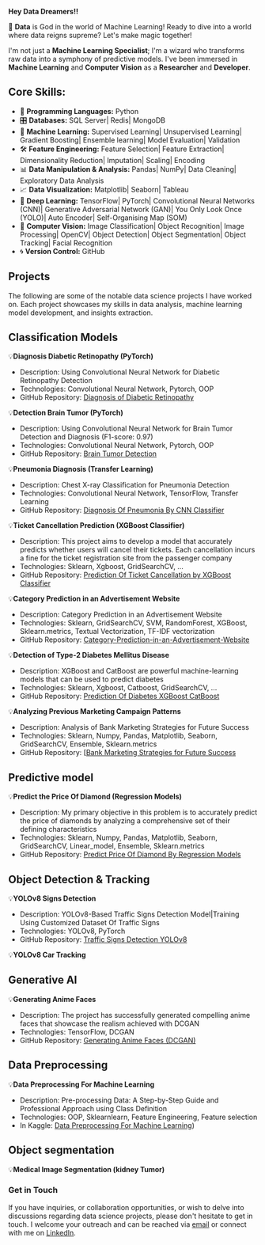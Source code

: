 **Hey Data Dreamers!!**

🚀 **Data** is God in the world of Machine Learning! Ready to dive into a world where data reigns supreme? Let's make magic together!

I'm not just a **Machine Learning Specialist**; I'm a wizard who transforms raw data into a symphony of predictive models. I've been immersed in **Machine Learning** and **Computer Vision** as a **Researcher** and **Developer**.

## Core Skills:

- 🐍 **Programming Languages:** Python
- 🎛️ **Databases:** SQL Server| Redis| MongoDB
- 🤖 **Machine Learning:** Supervised Learning| Unsupervised Learning| Gradient Boosting| Ensemble learning| Model Evaluation| Validation
- 🛠️ **Feature Engineering:** Feature Selection| Feature Extraction| Dimensionality Reduction| Imputation| Scaling| Encoding
- 📊 **Data Manipulation & Analysis:** Pandas| NumPy| Data Cleaning| Exploratory Data Analysis 
- 📈 **Data Visualization:** Matplotlib| Seaborn| Tableau 
- 🧠 **Deep Learning:** TensorFlow| PyTorch| Convolutional Neural Networks (CNN)| Generative Adversarial Network (GAN)| You Only Look Once (YOLO)| Auto Encoder| Self-Organising Map (SOM)  
- 📸 **Computer Vision:** Image Classification| Object Recognition| Image Processing| OpenCV| Object Detection| Object Segmentation| Object Tracking| Facial Recognition
- 🌀 **Version Control:** GitHub

## Projects

The following are some of the notable data science projects I have worked on. Each project showcases my skills in data analysis, machine learning model development, and insights extraction.

## Classification Models

💡**Diagnosis Diabetic Retinopathy (PyTorch)**
- Description: Using Convolutional Neural Network for Diabetic Retinopathy Detection
- Technologies: Convolutional Neural Network, Pytorch, OOP
- GitHub Repository: [Diagnosis of Diabetic Retinopathy](https://github.com/P-Darabi/Diagnosis-of-Diabetic-Retinopathy)
  
  
💡**Detection Brain Tumor (PyTorch)**
- Description: Using Convolutional Neural Network for Brain Tumor Detection and Diagnosis (F1-score: 0.97)
- Technologies: Convolutional Neural Network, Pytorch, OOP
- GitHub Repository: [Brain Tumor Detection](https://github.com/P-Darabi/Brain-Tumor-Detection)
  

💡**Pneumonia Diagnosis (Transfer Learning)**
- Description: Chest X-ray Classification for Pneumonia Detection
- Technologies: Convolutional Neural Network, TensorFlow, Transfer Learning
- GitHub Repository: [Diagnosis Of Pneumonia By CNN Classifier](https://github.com/P-Darabi/Diagnosis_Of_Pneumonia_By_CNN_Classifier)
  
   
💡**Ticket Cancellation Prediction (XGBoost Classifier)**
- Description: This project aims to develop a model that accurately predicts whether users will cancel their tickets. Each cancellation incurs a fine for the ticket registration site from the passenger company
- Technologies: Sklearn, Xgboost, GridSearchCV, ...
- GitHub Repository: [Prediction Of Ticket Cancellation by XGBoost Classifier](https://github.com/P-Darabi/Prediction_Of_Ticket_Cancellation_Acc_98/tree/main)
  

💡**Category Prediction in an Advertisement Website** 
- Description: Category Prediction in an Advertisement Website
- Technologies: Sklearn, GridSearchCV, SVM, RandomForest, XGBoost, Sklearn.metrics, Textual Vectorization, TF-IDF vectorization
- GitHub Repository: [Category-Prediction-in-an-Advertisement-Website](https://github.com/P-MLSpecialist/Category-Prediction-in-an-Advertisement-Website)
  

💡**Detection of Type-2 Diabetes Mellitus Disease**
- Description: XGBoost and CatBoost are powerful machine-learning models that can be used to predict diabetes
- Technologies: Sklearn, Xgboost, Catboost, GridSearchCV, ...
- GitHub Repository: [Prediction Of Diabetes XGBoost CatBoost](https://github.com/P-Darabi/Prediction_Of_Diabetes_XGBoost_CatBoost)
  

💡**Analyzing Previous Marketing Campaign Patterns** 
- Description: Analysis of Bank Marketing Strategies for Future Success
- Technologies: Sklearn, Numpy, Pandas, Matplotlib, Seaborn, GridSearchCV, Ensemble, Sklearn.metrics
- GitHub Repository: [[Bank Marketing Strategies for Future Success](https://github.com/P-Darabi/Bank_Marketing_Strategies_for_Future_Success)

## Predictive model

💡**Predict the Price Of Diamond (Regression Models)**
- Description: My primary objective in this problem is to accurately predict the price of diamonds by analyzing a comprehensive set of their defining characteristics
- Technologies: Sklearn, Numpy, Pandas, Matplotlib, Seaborn, GridSearchCV, Linear_model, Ensemble, Sklearn.metrics
- GitHub Repository: [Predict Price Of Diamond By Regression Models](https://github.com/P-Darabi/Predict_Price_Of_Diamond/tree/main)

## Object Detection & Tracking

💡**YOLOv8 Signs Detection**
- Description: YOLOv8-Based Traffic Signs Detection Model|Training Using Customized Dataset Of Traffic Signs
- Technologies: YOLOv8, PyTorch
- GitHub Repository: [Traffic Signs Detection YOLOv8](https://github.com/P-Darabi/Traffic-Signs-Detection-By-YOLOv8)

💡**YOLOv8 Car Tracking** 

## Generative AI

💡**Generating Anime Faces**
- Description: The project has successfully generated compelling anime faces that showcase the realism achieved with DCGAN
- Technologies: TensorFlow, DCGAN
- GitHub Repository: [Generating Anime Faces (DCGAN)](https://github.com/P-Darabi/Generating-Anime-Faces-with-DCGAN)

## Data Preprocessing 

💡**Data Preprocessing For Machine Learning**
- Description: Pre-processing Data: A Step-by-Step Guide and Professional Approach using Class Definition
- Technologies: OOP, Sklearnlearn, Feature Engineering, Feature selection 
- In Kaggle: [Data Preprocessing For Machine Learning](https://www.kaggle.com/code/pkdarabi/data-preprocessing-for-machine-learning))

## Object segmentation

💡**Medical Image Segmentation (kidney Tumor)**


### Get in Touch
If you have inquiries, or collaboration opportunities, or wish to delve into discussions regarding data science projects, please don't hesitate to get in touch. I welcome your outreach and can be reached via [email](P.K.Darabi@gmail.com) or connect with me on [LinkedIn](www.linkedin.com/p-karimi-darabi).

